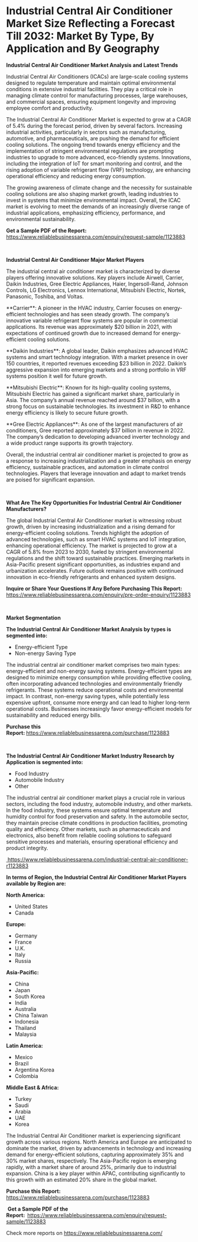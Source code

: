 <p><h1>Industrial Central Air Conditioner Market Size Reflecting a Forecast Till 2032: Market By Type, By Application and By Geography</h1></p><p><strong>Industrial Central Air Conditioner Market Analysis and Latest Trends</strong></p>
<p><p>Industrial Central Air Conditioners (ICACs) are large-scale cooling systems designed to regulate temperature and maintain optimal environmental conditions in extensive industrial facilities. They play a critical role in managing climate control for manufacturing processes, large warehouses, and commercial spaces, ensuring equipment longevity and improving employee comfort and productivity.</p><p>The Industrial Central Air Conditioner Market is expected to grow at a CAGR of 5.4% during the forecast period, driven by several factors. Increasing industrial activities, particularly in sectors such as manufacturing, automotive, and pharmaceuticals, are pushing the demand for efficient cooling solutions. The ongoing trend towards energy efficiency and the implementation of stringent environmental regulations are prompting industries to upgrade to more advanced, eco-friendly systems. Innovations, including the integration of IoT for smart monitoring and control, and the rising adoption of variable refrigerant flow (VRF) technology, are enhancing operational efficiency and reducing energy consumption.</p><p>The growing awareness of climate change and the necessity for sustainable cooling solutions are also shaping market growth, leading industries to invest in systems that minimize environmental impact. Overall, the ICAC market is evolving to meet the demands of an increasingly diverse range of industrial applications, emphasizing efficiency, performance, and environmental sustainability.</p></p>
<p><strong>Get a Sample PDF of the Report:&nbsp;</strong> <a href="https://www.reliablebusinessarena.com/enquiry/request-sample/1123883?utm_campaign=2396&utm_medium=2&utm_source=Github&utm_content=ia&utm_term=09042025&utm_id=industrial-central-air-conditioner">https://www.reliablebusinessarena.com/enquiry/request-sample/1123883</a></p>
<p>&nbsp;</p>
<p><strong>Industrial Central Air Conditioner Major Market Players</strong></p>
<p><p>The industrial central air conditioner market is characterized by diverse players offering innovative solutions. Key players include Airwell, Carrier, Daikin Industries, Gree Electric Appliances, Haier, Ingersoll-Rand, Johnson Controls, LG Electronics, Lennox International, Mitsubishi Electric, Nortek, Panasonic, Toshiba, and Voltas.</p><p>**Carrier**: A pioneer in the HVAC industry, Carrier focuses on energy-efficient technologies and has seen steady growth. The company’s innovative variable refrigerant flow systems are popular in commercial applications. Its revenue was approximately $20 billion in 2021, with expectations of continued growth due to increased demand for energy-efficient cooling solutions.</p><p>**Daikin Industries**: A global leader, Daikin emphasizes advanced HVAC systems and smart technology integration. With a market presence in over 150 countries, it reported revenues exceeding $23 billion in 2022. Daikin’s aggressive expansion into emerging markets and a strong portfolio in VRF systems position it well for future growth.</p><p>**Mitsubishi Electric**: Known for its high-quality cooling systems, Mitsubishi Electric has gained a significant market share, particularly in Asia. The company’s annual revenue reached around $37 billion, with a strong focus on sustainable technologies. Its investment in R&D to enhance energy efficiency is likely to secure future growth.</p><p>**Gree Electric Appliances**: As one of the largest manufacturers of air conditioners, Gree reported approximately $37 billion in revenue in 2022. The company’s dedication to developing advanced inverter technology and a wide product range supports its growth trajectory.</p><p>Overall, the industrial central air conditioner market is projected to grow as a response to increasing industrialization and a greater emphasis on energy efficiency, sustainable practices, and automation in climate control technologies. Players that leverage innovation and adapt to market trends are poised for significant expansion.</p></p>
<p>&nbsp;</p>
<p><strong>What Are The Key Opportunities For Industrial Central Air Conditioner Manufacturers?</strong></p>
<p><p>The global Industrial Central Air Conditioner market is witnessing robust growth, driven by increasing industrialization and a rising demand for energy-efficient cooling solutions. Trends highlight the adoption of advanced technologies, such as smart HVAC systems and IoT integration, enhancing operational efficiency. The market is projected to grow at a CAGR of 5.8% from 2023 to 2030, fueled by stringent environmental regulations and the shift toward sustainable practices. Emerging markets in Asia-Pacific present significant opportunities, as industries expand and urbanization accelerates. Future outlook remains positive with continued innovation in eco-friendly refrigerants and enhanced system designs.</p></p>
<p><strong>Inquire or Share Your Questions If Any Before Purchasing This Report:</strong> <a href="https://www.reliablebusinessarena.com/enquiry/pre-order-enquiry/1123883?utm_campaign=2396&utm_medium=2&utm_source=Github&utm_content=ia&utm_term=09042025&utm_id=industrial-central-air-conditioner">https://www.reliablebusinessarena.com/enquiry/pre-order-enquiry/1123883</a></p>
<p>&nbsp;</p>
<p><strong>Market Segmentation</strong></p>
<p><strong>The Industrial Central Air Conditioner Market Analysis by types is segmented into:</strong></p>
<p><ul><li>Energy-efficient Type</li><li>Non-energy Saving Type</li></ul></p>
<p><p>The industrial central air conditioner market comprises two main types: energy-efficient and non-energy saving systems. Energy-efficient types are designed to minimize energy consumption while providing effective cooling, often incorporating advanced technologies and environmentally friendly refrigerants. These systems reduce operational costs and environmental impact. In contrast, non-energy saving types, while potentially less expensive upfront, consume more energy and can lead to higher long-term operational costs. Businesses increasingly favor energy-efficient models for sustainability and reduced energy bills.</p></p>
<p><strong>Purchase this Report:&nbsp;</strong><a href="https://www.reliablebusinessarena.com/purchase/1123883?utm_campaign=2396&utm_medium=2&utm_source=Github&utm_content=ia&utm_term=09042025&utm_id=industrial-central-air-conditioner">https://www.reliablebusinessarena.com/purchase/1123883</a></p>
<p>&nbsp;</p>
<p><strong>The Industrial Central Air Conditioner Market Industry Research by Application is segmented into:</strong></p>
<p><ul><li>Food Industry</li><li>Automobile Industry</li><li>Other</li></ul></p>
<p><p>The industrial central air conditioner market plays a crucial role in various sectors, including the food industry, automobile industry, and other markets. In the food industry, these systems ensure optimal temperature and humidity control for food preservation and safety. In the automobile sector, they maintain precise climate conditions in production facilities, promoting quality and efficiency. Other markets, such as pharmaceuticals and electronics, also benefit from reliable cooling solutions to safeguard sensitive processes and materials, ensuring operational efficiency and product integrity.</p></p>
<p><a href="https://www.reliablebusinessarena.com/industrial-central-air-conditioner-r1123883?utm_campaign=2396&utm_medium=2&utm_source=Github&utm_content=ia&utm_term=09042025&utm_id=industrial-central-air-conditioner">&nbsp;https://www.reliablebusinessarena.com/industrial-central-air-conditioner-r1123883</a></p>
<p><strong>In terms of Region, the Industrial Central Air Conditioner Market Players available by Region are:</strong></p>
<p>
    <p> <strong> North America: </strong>
        <ul>
            <li>United States</li>
            <li>Canada</li>
        </ul>
        </p> 
    <p> <strong> Europe: </strong>
        <ul>
            <li>Germany</li>
            <li>France</li>
            <li>U.K.</li>
            <li>Italy</li>
            <li>Russia</li>
        </ul>
        </p> 
    <p> <strong> Asia-Pacific: </strong>
        <ul>
            <li>China</li>
            <li>Japan</li>
            <li>South Korea</li>
            <li>India</li>
            <li>Australia</li>
            <li>China Taiwan</li>
            <li>Indonesia</li>
            <li>Thailand</li>
            <li>Malaysia</li>
        </ul>
        </p> 
    <p> <strong> Latin America: </strong>
        <ul>
            <li>Mexico</li>
            <li>Brazil</li>
            <li>Argentina Korea</li>
            <li>Colombia</li>
        </ul>
        </p> 
    <p> <strong> Middle East & Africa: </strong>
        <ul>
            <li>Turkey</li>
            <li>Saudi</li>
            <li>Arabia</li>
            <li>UAE</li>
            <li>Korea</li>
        </ul>
    </p>
    </p>
<p><p>The Industrial Central Air Conditioner market is experiencing significant growth across various regions. North America and Europe are anticipated to dominate the market, driven by advancements in technology and increasing demand for energy-efficient solutions, capturing approximately 35% and 30% market shares, respectively. The Asia-Pacific region is emerging rapidly, with a market share of around 25%, primarily due to industrial expansion. China is a key player within APAC, contributing significantly to this growth with an estimated 20% share in the global market.</p></p>
<p><strong>Purchase this Report: </strong><a href="https://www.reliablebusinessarena.com/purchase/1123883?utm_campaign=2396&utm_medium=2&utm_source=Github&utm_content=ia&utm_term=09042025&utm_id=industrial-central-air-conditioner">https://www.reliablebusinessarena.com/purchase/1123883</a></p>
<p>&nbsp;<strong>Get a Sample PDF of the Report:&nbsp;&nbsp;</strong><a href="https://www.reliablebusinessarena.com/enquiry/request-sample/1123883?utm_campaign=2396&utm_medium=2&utm_source=Github&utm_content=ia&utm_term=09042025&utm_id=industrial-central-air-conditioner">https://www.reliablebusinessarena.com/enquiry/request-sample/1123883</a></p>
<p><strong></strong></p>
<p>Check more reports on <a href="https://www.reliablebusinessarena.com/?utm_campaign=2396&utm_medium=2&utm_source=Github&utm_content=ia&utm_term=09042025&utm_id=industrial-central-air-conditioner">https://www.reliablebusinessarena.com/</a></p>